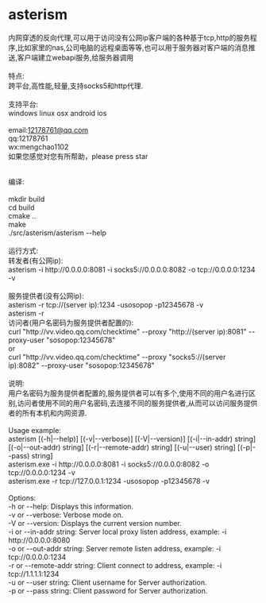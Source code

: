 # asterism
内网穿透的反向代理,可以用于访问没有公网ip客户端的各种基于tcp,http的服务程序,比如家里的nas,公司电脑的远程桌面等等,也可以用于服务器对客户端的消息推送,客户端建立webapi服务,给服务器调用<br>
<br>
特点:<br>
跨平台,高性能,轻量,支持socks5和http代理.<br>
<br>
支持平台:<br>
windows linux osx android ios<br>
<br>
email:12178761@qq.com<br>
qq:12178761<br>
wx:mengchao1102<br>
如果您感觉对您有所帮助，please press star

<br>
编译:<br>
<br>
mkdir build<br>
cd build<br>
cmake ..<br>
make<br>
./src/asterism/asterism --help<br>
<br>
运行方式:<br>
转发者(有公网ip):<br>
asterism -i http://0.0.0.0:8081 -i socks5://0.0.0.0:8082 -o tcp://0.0.0.0:1234 -v<br>
<br>
服务提供者(没有公网ip):<br>
asterism -r tcp://(server ip):1234 -usosopop -p12345678 -v<br>	asterism -r
<br>	
访问者(用户名密码为服务提供者配置的):<br>	
curl "http://vv.video.qq.com/checktime" --proxy "http://(server ip):8081" --proxy-user "sosopop:12345678"<br>	
or<br>	
curl "http://vv.video.qq.com/checktime" --proxy "socks5://(server ip):8082" --proxy-user "sosopop:12345678"<br>	
<br>	
说明:<br>	
用户名密码为服务提供者配置的,服务提供者可以有多个,使用不同的用户名进行区别,访问者使用不同的用户名密码,去连接不同的服务提供者,从而可以访问服务提供者的所有本机和内网资源.<br>	
<br>	
Usage example:<br>	
    asterism [(-h|--help)] [(-v|--verbose)] [(-V|--version)] [(-i|--in-addr) string] [(-o|--out-addr) string] [(-r|--remote-addr) string] [(-u|--user) string] [(-p|--pass) string]<br>	
    asterism.exe -i http://0.0.0.0:8081 -i socks5://0.0.0.0:8082 -o tcp://0.0.0.0:1234 -v<br>	
    asterism.exe -r tcp://127.0.0.1:1234 -usosopop -p12345678 -v<br>	
<br>	
Options:<br>	
    -h or --help: Displays this information.<br>	
    -v or --verbose: Verbose mode on.<br>	
    -V or --version: Displays the current version number.<br>	
    -i or --in-addr string: Server local proxy listen address, example: -i http://0.0.0.0:8080<br>	
    -o or --out-addr string: Server remote listen address, example: -i tcp://0.0.0.0:1234<br>	
    -r or --remote-addr string: Client connect to address, example: -i tcp://1.1.1.1:1234<br>	
    -u or --user string: Client username for Server authorization.<br>	
    -p or --pass string: Client password for Server authorization.<br>
